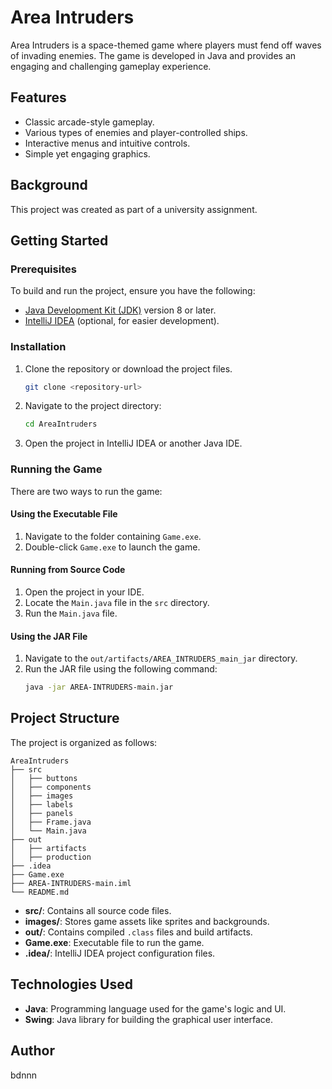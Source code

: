 # Area Intruders

Area Intruders is a space-themed game where players must fend off waves of invading enemies. The game is developed in Java and provides an engaging and challenging gameplay experience.

## Features

- Classic arcade-style gameplay.
- Various types of enemies and player-controlled ships.
- Interactive menus and intuitive controls.
- Simple yet engaging graphics.

## Background

This project was created as part of a university assignment.

## Getting Started

### Prerequisites

To build and run the project, ensure you have the following:

- [Java Development Kit (JDK)](https://www.oracle.com/java/technologies/javase-downloads.html) version 8 or later.
- [IntelliJ IDEA](https://www.jetbrains.com/idea/) (optional, for easier development).

### Installation

1. Clone the repository or download the project files.
   ```bash
   git clone <repository-url>
   ```

2. Navigate to the project directory:
   ```bash
   cd AreaIntruders
   ```

3. Open the project in IntelliJ IDEA or another Java IDE.

### Running the Game

There are two ways to run the game:

#### Using the Executable File

1. Navigate to the folder containing `Game.exe`.
2. Double-click `Game.exe` to launch the game.

#### Running from Source Code

1. Open the project in your IDE.
2. Locate the `Main.java` file in the `src` directory.
3. Run the `Main.java` file.

#### Using the JAR File

1. Navigate to the `out/artifacts/AREA_INTRUDERS_main_jar` directory.
2. Run the JAR file using the following command:
   ```bash
   java -jar AREA-INTRUDERS-main.jar
   ```

## Project Structure

The project is organized as follows:

```
AreaIntruders
├── src
│   ├── buttons
│   ├── components
│   ├── images
│   ├── labels
│   ├── panels
│   ├── Frame.java
│   └── Main.java
├── out
│   ├── artifacts
│   ├── production
├── .idea
├── Game.exe
├── AREA-INTRUDERS-main.iml
└── README.md
```

- **src/**: Contains all source code files.
- **images/**: Stores game assets like sprites and backgrounds.
- **out/**: Contains compiled `.class` files and build artifacts.
- **Game.exe**: Executable file to run the game.
- **.idea/**: IntelliJ IDEA project configuration files.

## Technologies Used

- **Java**: Programming language used for the game's logic and UI.
- **Swing**: Java library for building the graphical user interface.

## Author

bdnnn
